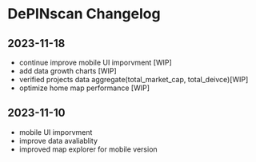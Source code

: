 # DePINscan Changelog

## 2023-11-18
- continue improve mobile UI imporvment [WIP]
- add data growth charts [WIP]
- verified projects data aggregate(total_market_cap, total_deivce)[WIP]
- optimize home map performance [WIP]

## 2023-11-10
- mobile UI imporvment
- improve data avaliablity
- improved map explorer for mobile version
